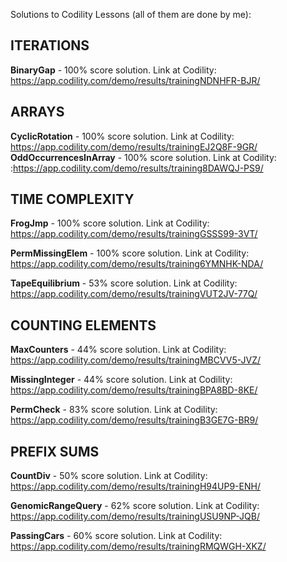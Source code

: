 Solutions to Codility Lessons (all of them are done by me):

## ITERATIONS

**BinaryGap** - 100% score solution. Link at Codility: https://app.codility.com/demo/results/trainingNDNHFR-BJR/
## ARRAYS

**CyclicRotation** - 100% score solution. Link at Codility: https://app.codility.com/demo/results/trainingEJ2Q8F-9GR/
**OddOccurrencesInArray** - 100% score solution. Link at Codility: :https://app.codility.com/demo/results/training8DAWQJ-PS9/
## TIME COMPLEXITY

**FrogJmp** - 100% score solution. Link at Codility: https://app.codility.com/demo/results/trainingGSSS99-3VT/

**PermMissingElem** - 100% score solution. Link at Codility: https://app.codility.com/demo/results/training6YMNHK-NDA/

**TapeEquilibrium** - 53% score solution. Link at Codility: https://app.codility.com/demo/results/trainingVUT2JV-77Q/
## COUNTING ELEMENTS

**MaxCounters** - 44% score solution. Link at Codility: https://app.codility.com/demo/results/trainingMBCVV5-JVZ/

**MissingInteger** - 44% score solution. Link at Codility: https://app.codility.com/demo/results/trainingBPA8BD-8KE/

**PermCheck** - 83% score solution. Link at Codility: https://app.codility.com/demo/results/trainingB3GE7G-BR9/
## PREFIX SUMS

**CountDiv** - 50% score solution. Link at Codility: https://app.codility.com/demo/results/trainingH94UP9-ENH/

**GenomicRangeQuery** - 62% score solution. Link at Codility: https://app.codility.com/demo/results/trainingUSU9NP-JQB/

**PassingCars** - 60% score solution. Link at Codility: https://app.codility.com/demo/results/trainingRMQWGH-XKZ/
